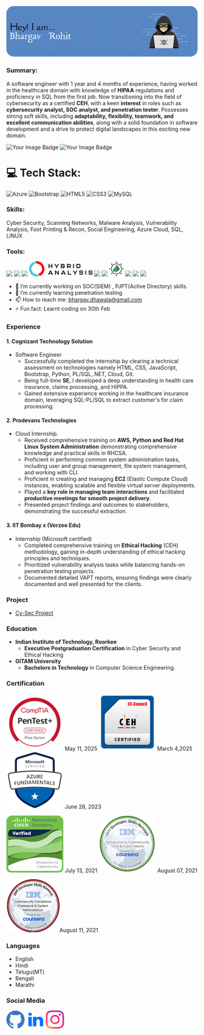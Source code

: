 ![Header](https://github.com/castorio32/Castorio/blob/main/github-header-image.png)
### Summary:
A software engineer with 1 year and 4 months of experience, having worked in the healthcare domain with knowledge of **HIPAA** regulations and proficiency in SQL from the first job. Now transitioning into the field of cybersecurity as a certified **CEH**, with a keen **interest** in roles such as **cybersecurity analyst, SOC analyst, and penetration tester**. Possesses strong soft skills, including **adaptability, flexibility, teamwork, and excellent communication abilities**, along with a solid foundation in software development and a drive to protect digital landscapes in this exciting new domain.

<img src="https://tryhackme-badges.s3.amazonaws.com/bhargav.dhawala.png" alt="Your Image Badge" />
<img src="https://tryhackme-badges.s3.amazonaws.com/casotrio.png" alt="Your Image Badge" />

# 💻 Tech Stack:
![Azure](https://img.shields.io/badge/azure-%230072C6.svg?style=for-the-badge&logo=microsoftazure&logoColor=white) ![Bootstrap](https://img.shields.io/badge/bootstrap-%238511FA.svg?style=for-the-badge&logo=bootstrap&logoColor=white) ![HTML5](https://img.shields.io/badge/html5-%23E34F26.svg?style=for-the-badge&logo=html5&logoColor=white) ![CSS3](https://img.shields.io/badge/css3-%231572B6.svg?style=for-the-badge&logo=css3&logoColor=white) <!--![Python](https://img.shields.io/badge/python-3670A0?style=for-the-badge&logo=python&logoColor=ffdd54) ![PowerShell](https://img.shields.io/badge/PowerShell-%235391FE.svg?style=for-the-badge&logo=powershell&logoColor=white)--> ![MySQL](https://img.shields.io/badge/mysql-4479A1.svg?style=for-the-badge&logo=mysql&logoColor=white)


### Skills: 
Cyber Security, Scanning Networks, Malware Analysis, Vulnerability Analysis, Foot Printing & Recon, Social Engineering, Azure Cloud, SQL, LINUX 

### Tools: 
<img src='https://files.svgcdn.io/simple-icons/metasploit.svg' height='40'> <img src='https://files.svgcdn.io/file-icons/nmap.svg' height='40'> <img src='https://files.svgcdn.io/simple-icons/wireshark.svg' height='40'> <img src="https://github.com/castorio32/Castorio/blob/main/logo_ha_new.svg" class="logo" alt="Logo" height='40'> <img src='https://files.svgcdn.io/simple-icons/virustotal.svg' height='40'>  <img src='https://files.svgcdn.io/simple-icons/burpsuite.svg' height='40'> <a href='https://openvas.org/index.html'> <img src='https://github.com/castorio32/Castorio/blob/main/inmenulogo.png' height='40'></a> <img src='https://files.svgcdn.io/devicon/azure.svg' height='40'> <img src='https://files.svgcdn.io/devicon/sqldeveloper.svg' height='40'> <img src = 'https://files.svgcdn.io/skill-icons/kali-dark.svg' height='40'>

- 🔭 I’m currently working on SOC(SIEM) , PJPT(Active Directory) skills. 
- 🌱 I’m currently learning penetration testing 
- 📫 How to reach me: bhargav.dhawala@gmail.com 
- ⚡ Fun fact: Learnt coding on 30th Feb 

###   Experience
####  1. Cognizant Technology Solution 
-  Software Engineer
   -  Successfully completed the internship by clearing a technical assessment on technologies namely HTML, CSS, JavaScript, Bootstrap, Python, PL/SQL,.NET, Cloud, Git.
   -  Being full-time **SE**, I developed a deep understanding in health care insurance, claims processing, and HIPPA.
   - Gained extensive experience working in the healthcare insurance domain, leveraging SQL-PL/SQL to extract customer's for claim processing.
#### 2. Prodevans Technologies
- Cloud Internship.
  - Received comprehensive training on **AWS, Python and Red Hat Linux System Administration** demonstrating comprehensive knowledge and practical skills in RHCSA.
  - Proficient in performing common system administration tasks, including user and group management, file system management, and working with CLI.
  - Proficient in creating and managing **EC2** (Elastic Compute Cloud) instances, enabling scalable and flexible virtual server deployments.
  - Played a **key role in managing team interactions** and facilitated **productive meetings for smooth project delivery**.
  - Presented project findings and outcomes to stakeholders, demonstrating the successful extraction.
#### 3. IIT Bombay x (Verzeo Edu)
- Internship (Microsoft certified)
  - Completed comprehensive training on **Ethical Hacking** (CEH) methodology, gaining in-depth understanding of ethical hacking principles and techniques.
  - Prioritized vulnerability analysis tasks while balancing hands-on penetration testing projects.
  - Documented detailed VAPT reports, ensuring findings were clearly documented and well presented for the clients.

### Project 
-  <a href='https://github.com/castorio32/Cyber-Security-Projects'> Cy-Sec Project </a>

### Education
- **Indian Institute of Technology, Roorkee**
  - **Executive Postgraduation Certification** in Cyber Security and Ethical Hacking
- **GITAM University**
  - **Bachelors in Technology** in Computer Science Engineering.

### Certification

<img src='https://github.com/castorio32/Castorio/blob/main/comptia-pentest-ce-certification.png' height='150'> May 11, 2025 <img src='https://github.com/castorio32/Castorio/blob/main/CEH_2E345519D3F7.png' height='150'> March  4,2025  <img src='https://github.com/castorio32/Castorio/blob/main/microsoft-certified-azure-fundamentals%20(2).png'> June 28, 2023

<img src= 'https://github.com/castorio32/Castorio/blob/main/introduction-to-cybersecurity.png'> July 13, 2021 <img src='https://github.com/castorio32/Castorio/blob/main/introduction-to-cybersecurity-tools-cyber-attacks.png'> August 07, 2021

<img src="https://github.com/castorio32/Castorio/blob/main/cybersecurity-compliance-framework-system-administration.png" height=140px >August 11, 2021

### Languages
- English
- Hindi
- Telugu(MT)
- Bengali
- Marathi

### Social Media
[<img src='https://github.com/castorio32/Castorio/blob/main/1298743_github_git_logo_social_icon.png'>](https://github.com/castorio32)  [<img src='https://github.com/castorio32/Castorio/blob/main/3057688_in_linked_media_social_icon.png'>](https://www.linkedin.com/in/bhargav-rohit-dhawala/)  [<img src='https://github.com/castorio32/Castorio/blob/main/1298747_instagram_brand_logo_social%20media_icon.png'>](https://www.instagram.com/castorio_/) 

